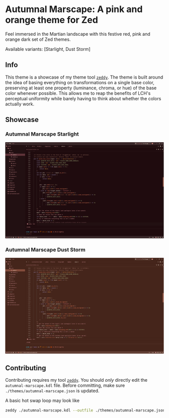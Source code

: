 # Autumnal Marscape: A pink and orange theme for Zed
Feel immersed in the Martian landscape with this festive red, pink and orange dark set of Zed themes.

Available variants: \[Starlight, Dust Storm\]

## Info
This theme is a showcase of my theme tool [`zeddy`](https://github.com/lilyyy411/zeddy).
The theme is built around the idea of basing everything on transformations on a single base color,
preserving at least one property (luminance, chroma, or hue) of the base color whenever possible.
This allows me to reap the benefits of LCH's perceptual uniformity
while barely having to think about whether the colors actually work.

## Showcase
### Autumnal Marscape Starlight
![Autumnal Marscape Starlight](assets/starlight.png)
### Autumnal Marscape Dust Storm
![Autumnal Marscape Dust Storm](assets/duststorm.png)

## Contributing
Contributing requires my tool [`zeddy`](https://github.com/lilyyy411/zeddy). You should *only* directly
edit the `autumnal-marscape.kdl` file. Before committing, make sure `./themes/autumnal-marscape.json` is updated.

A basic hot swap loop may look like
```sh
zeddy ./autumnal-marscape.kdl --outfile ./themes/autumnal-marscape.json watch
```
